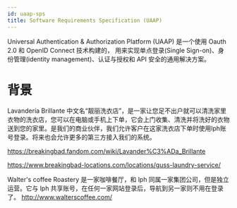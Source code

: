 ```yaml
---
id: uaap-sps
title: Software Requirements Specification (UAAP)
---
```


Universal Authentication & Authorization Platform (UAAP) 是一个使用 Oauth 2.0 和 OpenID Connect 技术构建的，
用来实现单点登录(Single Sign-on)、身份管理(identity management)、认证与授权和 API 安全的通用解决方案。

# 背景

Lavandería Brillante 中文名“靓丽洗衣店”，是一家让您足不出户就可以清洗家里衣物的洗衣店，您可以在电脑或手机上下单，它会上门收集、清洗并将洗好的衣物送到您的家里。是我们的商业伙伴，我们允许客户在这家洗衣店下单时使用lph账号登录。将来也会允许更多的第三方接入我们的系统。

https://breakingbad.fandom.com/wiki/Lavander%C3%ADa_Brillante

https://www.breakingbad-locations.com/locations/guss-laundry-service/


Walter's coffee Roastery 是一家咖啡餐厅，和 lph 同属一家集团公司，但是独立运营。它与 lph 共享账号，在任何一家网站登录后，导航到另一家则不用在登录了。
http://www.walterscoffee.com/
